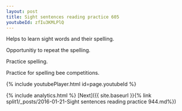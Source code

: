 ```yaml
---
layout: post
title: Sight sentences reading practice 605
youtubeId: zfIu3KMLPlQ
---
```

 
 
Helps to learn sight words and their spelling.

Opportunitiy to repeat the spelling. 

Practice spelling. 
 
Practice for spelling bee competitions. 
 
{% include youtubePlayer.html id=page.youtubeId %}
 
 
{% include analytics.html %} 
[Next]({{ site.baseurl }}{% link  split1/_posts/2016-01-21-Sight sentences reading practice 944.md%})
 
